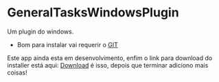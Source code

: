 # GeneralTasksWindowsPlugin
Um plugin do windows.

- Bom para instalar vai requerir o [GIT](https://git-scm.com/downloads)

Este app ainda esta em desenvolvimento, enfim o link para download do installer está aqui: [Download](https://github.com/Pepe-77777/GeneralTasksWindowsPlugin/releases/download/Setup/WindowsPlugin-Installer.bat) é isso, depois que terminar adiciono mais coisas!
